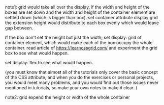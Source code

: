 note1: grid would take all over the display, if the width and height of the boxes are set down and the width and height of the container element are settled down (which is bigger than box).
set container attribute display:grid
the extension height would distribute to each box evenly which would leave gap between.

If the box don't set the height but just the width; set display: grid of container element, which would make each of the box occupy the whole container.
read article of https://learncssgrid.com/ and experiment the grid box to see what would happen.

set display: flex to see what would happen.

(you must know that almost all of the tutorials only cover the basic concept of the CSS attribute, and when you do the exercises or personal projects, you would meet many problems, and you would find out those issues never mentioned in tutorials, so make your own notes to make it clear.
)

note2:
grid expend the height or width of the whole container
